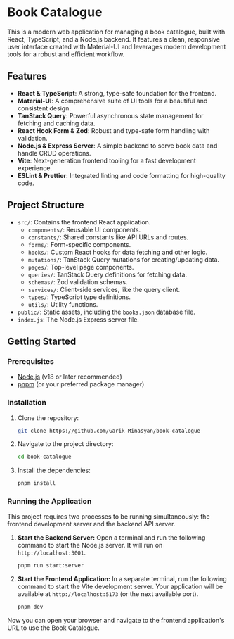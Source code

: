 # Book Catalogue

This is a modern web application for managing a book catalogue, built with React, TypeScript, and a Node.js backend. It features a clean, responsive user interface created with Material-UI and leverages modern development tools for a robust and efficient workflow.

## Features

- **React & TypeScript**: A strong, type-safe foundation for the frontend.
- **Material-UI**: A comprehensive suite of UI tools for a beautiful and consistent design.
- **TanStack Query**: Powerful asynchronous state management for fetching and caching data.
- **React Hook Form & Zod**: Robust and type-safe form handling with validation.
- **Node.js & Express Server**: A simple backend to serve book data and handle CRUD operations.
- **Vite**: Next-generation frontend tooling for a fast development experience.
- **ESLint & Prettier**: Integrated linting and code formatting for high-quality code.

## Project Structure

- `src/`: Contains the frontend React application.
  - `components/`: Reusable UI components.
  - `constants/`: Shared constants like API URLs and routes.
  - `forms/`: Form-specific components.
  - `hooks/`: Custom React hooks for data fetching and other logic.
  - `mutations/`: TanStack Query mutations for creating/updating data.
  - `pages/`: Top-level page components.
  - `queries/`: TanStack Query definitions for fetching data.
  - `schemas/`: Zod validation schemas.
  - `services/`: Client-side services, like the query client.
  - `types/`: TypeScript type definitions.
  - `utils/`: Utility functions.
- `public/`: Static assets, including the `books.json` database file.
- `index.js`: The Node.js Express server file.

## Getting Started

### Prerequisites

- [Node.js](https://nodejs.org/) (v18 or later recommended)
- [pnpm](https://pnpm.io/) (or your preferred package manager)

### Installation

1.  Clone the repository:
    ```bash
    git clone https://github.com/Garik-Minasyan/book-catalogue
    ```
2.  Navigate to the project directory:
    ```bash
    cd book-catalogue
    ```
3.  Install the dependencies:
    ```bash
    pnpm install
    ```

### Running the Application

This project requires two processes to be running simultaneously: the frontend development server and the backend API server.

1.  **Start the Backend Server:**
    Open a terminal and run the following command to start the Node.js server. It will run on `http://localhost:3001`.

    ```bash
    pnpm run start:server
    ```

2.  **Start the Frontend Application:**
    In a separate terminal, run the following command to start the Vite development server. Your application will be available at `http://localhost:5173` (or the next available port).
    ```bash
    pnpm dev
    ```

Now you can open your browser and navigate to the frontend application's URL to use the Book Catalogue.
